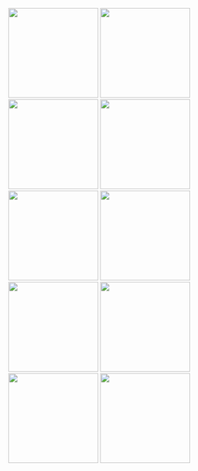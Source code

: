 
<p align= "center">
    <div>
        <img height= "180" src="https://ssl.nubisoft.mn?web_url=nubisoft.mn&show_domain=false" />
        <img height= "180" src="https://ssl.nubisoft.mn?web_url=nubisoft.mn&show_domain=true&theme=swift" />
    </div>
    <div>
        <img height= "180" src="https://ssl.nubisoft.mn?web_url=wizar.nubisoft.mn&show_domain=false" />
        <img height= "180" src="https://ssl.nubisoft.mn?web_url=wizar.nubisoft.mn&show_domain=true&theme=swift" />
    </div>
    <div>
        <img height= "180" src="https://ssl.nubisoft.mn?web_url=tibi.mn&show_domain=false" />
        <img height= "180" src="https://ssl.nubisoft.mn?web_url=tibi.mn&show_domain=true&theme=swift" />
    </div>
    <div>
        <img height= "180" src="https://ssl.nubisoft.mn?web_url=foodhub.tibi.mn&show_domain=false" />
        <img height= "180" src="https://ssl.nubisoft.mn?web_url=foodhub.tibi.mn&show_domain=true&theme=swift" />
    </div>
    <div>
        <img height= "180" src="https://ssl.nubisoft.mn?web_url=bonum.mn&show_domain=false" />
        <img height= "180" src="https://ssl.nubisoft.mn?web_url=bonum.mn&show_domain=true&theme=swift" />
    </div>
  </p>
  
